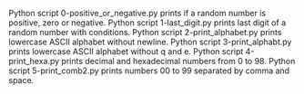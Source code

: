 Python script 0-positive_or_negative.py prints if a random number is positive, zero or negative.
Python script 1-last_digit.py prints last digit of a random number with conditions.
Python script 2-print_alphabet.py prints lowercase ASCII alphabet without newline.
Python script 3-print_alphabt.py prints lowercase ASCII alphabet without q and e.
Python script 4-print_hexa.py prints decimal and hexadecimal numbers from 0 to 98.
Python script 5-print_comb2.py prints numbers 00 to 99 separated by comma and space.

